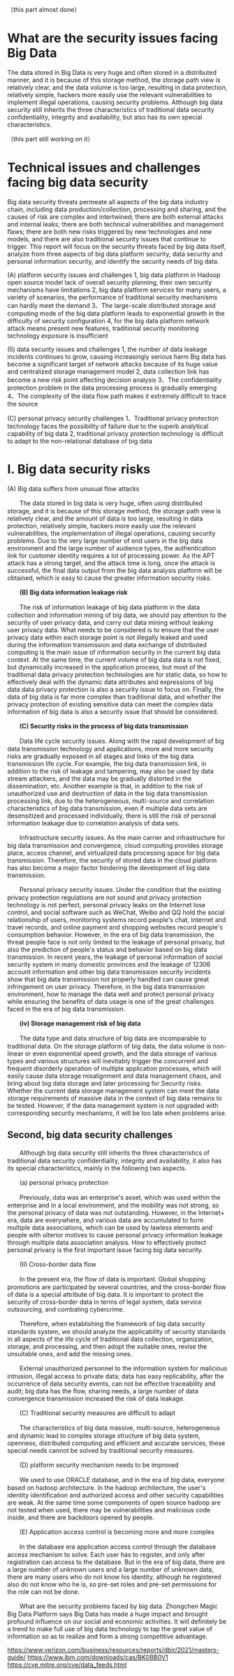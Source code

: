 （this part almost done）
# What are the security issues facing Big Data
The data stored in Big Data is very huge and often stored in a distributed manner, and it is because of this storage method, the storage path view is relatively clear, and the data volume is too large, resulting in data protection, relatively simple, hackers more easily use the relevant vulnerabilities to implement illegal operations, causing security problems. Although big data security still inherits the three characteristics of traditional data security confidentiality, integrity and availability, but also has its own special characteristics.

（this part still working on it）
# Technical issues and challenges facing big data security
Big data security threats permeate all aspects of the big data industry chain, including data production/collection, processing and sharing, and the causes of risk are complex and intertwined; there are both external attacks and internal leaks; there are both technical vulnerabilities and management flaws; there are both new risks triggered by new technologies and new models, and there are also traditional security issues that continue to trigger. This report will focus on the security threats faced by big data itself, analyze from three aspects of big data platform security, data security and personal information security, and identify the security needs of big data.

(A) platform security issues and challenges
1, big data platform in Hadoop open source model lack of overall security planning, their own security mechanisms have limitations
2, big data platform services for many users, a variety of scenarios, the performance of traditional security mechanisms can hardly meet the demand
3、The large-scale distributed storage and computing mode of the big data platform leads to exponential growth in the difficulty of security configuration
4, for the big data platform network attack means present new features, traditional security monitoring technology exposure is insufficient

(II) data security issues and challenges
1, the number of data leakage incidents continues to grow, causing increasingly serious harm Big data has become a significant target of network attacks because of its huge value and centralized storage management model
2, data collection link has become a new risk point affecting decision analysis
3、The confidentiality protection problem in the data processing process is gradually emerging
4、The complexity of the data flow path makes it extremely difficult to trace the source

(C) personal privacy security challenges
1、Traditional privacy protection technology faces the possibility of failure due to the superb analytical capability of big data
2, traditional privacy protection technology is difficult to adapt to the non-relational database of big data







# **I. Big data security risks**

(A) Big data suffers from unusual flow attacks

　　The data stored in big data is very huge, often using distributed storage, and it is because of this storage method, the storage path view is relatively clear, and the amount of data is too large, resulting in data protection, relatively simple, hackers more easily use the relevant vulnerabilities, the implementation of illegal operations, causing security problems. Due to the very large number of end users in the big data environment and the large number of audience types, the authentication link for customer identity requires a lot of processing power. As the APT attack has a strong target, and the attack time is long, once the attack is successful, the final data output from the big data analysis platform will be obtained, which is easy to cause the greater information security risks.

　　**(B) Big data information leakage risk**

　　The risk of information leakage of big data platform in the data collection and information mining of big data, we should pay attention to the security of user privacy data, and carry out data mining without leaking user privacy data. What needs to be considered is to ensure that the user privacy data within each storage point is not illegally leaked and used during the information transmission and data exchange of distributed computing is the main issue of information security in the current big data context. At the same time, the current volume of big data data is not fixed, but dynamically increased in the application process, but most of the traditional data privacy protection technologies are for static data, so how to effectively deal with the dynamic data attributes and expressions of big data data privacy protection is also a security issue to focus on. Finally, the data of big data is far more complex than traditional data, and whether the privacy protection of existing sensitive data can meet the complex data information of big data is also a security issue that should be considered.

　　**(C) Security risks in the process of big data transmission**

　　Data life cycle security issues. Along with the rapid development of big data transmission technology and applications, more and more security risks are gradually exposed in all stages and links of the big data transmission life cycle. For example, the big data transmission link, in addition to the risk of leakage and tampering, may also be used by data stream attackers, and the data may be gradually distorted in the dissemination, etc. Another example is that, in addition to the risk of unauthorized use and destruction of data in the big data transmission processing link, due to the heterogeneous, multi-source and correlation characteristics of big data transmission, even if multiple data sets are desensitized and processed individually, there is still the risk of personal information leakage due to correlation analysis of data sets.

　　Infrastructure security issues. As the main carrier and infrastructure for big data transmission and convergence, cloud computing provides storage place, access channel, and virtualized data processing space for big data transmission. Therefore, the security of stored data in the cloud platform has also become a major factor hindering the development of big data transmission.

　　Personal privacy security issues. Under the condition that the existing privacy protection regulations are not sound and privacy protection technology is not perfect, personal privacy leaks on the Internet lose control, and social software such as WeChat, Weibo and QQ hold the social relationship of users, monitoring systems record people's chat, Internet and travel records, and online payment and shopping websites record people's consumption behavior. However, in the era of big data transmission, the threat people face is not only limited to the leakage of personal privacy, but also the prediction of people's status and behavior based on big data transmission. In recent years, the leakage of personal information of social security system in many domestic provinces and the leakage of 12306 account information and other big data transmission security incidents show that big data transmission not properly handled can cause great infringement on user privacy. Therefore, in the big data transmission environment, how to manage the data well and protect personal privacy while ensuring the benefits of data usage is one of the great challenges faced in the era of big data transmission.

　　**(iv) Storage management risk of big data**

　　The data type and data structure of big data are incomparable to traditional data. On the storage platform of big data, the data volume is non-linear or even exponential speed growth, and the data storage of various types and various structures will inevitably trigger the concurrent and frequent disorderly operation of multiple application processes, which will easily cause data storage misalignment and data management chaos, and bring about big data storage and later processing for Security risks. Whether the current data storage management system can meet the data storage requirements of massive data in the context of big data remains to be tested. However, if the data management system is not upgraded with corresponding security mechanisms, it will be too late when problems arise.

## **Second, big data security challenges**

　　Although big data security still inherits the three characteristics of traditional data security confidentiality, integrity and availability, it also has its special characteristics, mainly in the following two aspects.

　　(a) personal privacy protection

　　Previously, data was an enterprise's asset, which was used within the enterprise and in a local environment, and the mobility was not strong, so the personal privacy of data was not outstanding. However, in the Internet+ era, data are everywhere, and various data are accumulated to form multiple data associations, which can be used by lawless elements and people with ulterior motives to cause personal privacy information leakage through multiple data association analysis. How to effectively protect personal privacy is the first important issue facing big data security.

　　(II) Cross-border data flow

　　In the present era, the flow of data is important. Global shopping promotions are participated by several countries, and the cross-border flow of data is a special attribute of big data. It is important to protect the security of cross-border data in terms of legal system, data service outsourcing, and combating cybercrime.

　　Therefore, when establishing the framework of big data security standards system, we should analyze the applicability of security standards in all aspects of the life cycle of traditional data collection, organization, storage, and processing, and then adopt the suitable ones, revise the unsuitable ones, and add the missing ones.

　　External unauthorized personnel to the information system for malicious intrusion, illegal access to private data; data has easy replicability, after the occurrence of data security events, can not be effective traceability and audit; big data has the flow, sharing needs, a large number of data convergence transmission increased the risk of data leakage.

　　(C) Traditional security measures are difficult to adapt

　　The characteristics of big data massive, multi-source, heterogeneous and dynamic lead to complex storage structure of big data system, openness, distributed computing and efficient and accurate services, these special needs cannot be solved by traditional security measures.

　　(D) platform security mechanism needs to be improved

　　We used to use ORACLE database, and in the era of big data, everyone based on hadoop architecture. In the hadoop architecture, the user's identity identification and authorized access and other security capabilities are weak. At the same time some components of open source hadoop are not tested when used, there may be vulnerabilities and malicious code inside, and there are backdoors opened by people.

　　(E) Application access control is becoming more and more complex

　　In the database era application access control through the database access mechanism to solve. Each user has to register, and only after registration can access to the database. But in the era of big data, there are a large number of unknown users and a large number of unknown data, there are many users who do not know his identity, although he registered also do not know who he is, so pre-set roles and pre-set permissions for the role can not be done.

　　What are the security problems faced by big data. Zhongchen Magic Big Data Platform says Big Data has made a huge impact and brought profound influence on our social and economic activities. It will definitely be a trend to make full use of big data technology to tap the great value of information so as to realize and form a strong competitive advantage.

https://www.verizon.com/business/resources/reports/dbir/2021/masters-guide/
https://www.ibm.com/downloads/cas/BK0BB0V1
https://cve.mitre.org/cve/data_feeds.html
